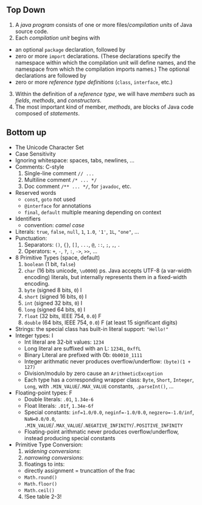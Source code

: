## Top Down

1. A *java program* consists of one or more files/*compilation units* of Java source code.
2. Each *compilation unit* begins with
  - an optional `package` declaration, followed by
  - zero or more `import` declarations. (These declarations specify the namespace within which the compilation unit will define names, and the namespace from which the compilation imports names.) The optional declarations are followed by
  - zero or more *reference type definitions* (`class`, `interface`, etc.)
3. Within the definition of a *reference type*, we will have *members* such as *fields*, *methods*, and *constructors*.
4. The most important kind of member, *methods*, are blocks of Java code composed of *statements*.

## Bottom up

- The Unicode Character Set
- Case Sensitivity
- Ignoring whitespace: spaces, tabs, newlines, ...
- Comments: C-style
  1. Single-line comment `// ...`
  2. Multiline comment `/* ... */`
  3. Doc comment `/** ... */`, for `javadoc`, etc.
- Reserved words
  * `const`, `goto` not used
  * `@interface` for annotations
  * `final`, `default` multiple meaning depending on context
- Identifiers
  * convention: *camel case*
- Literals: `true`, `false`, `null`, `1`, `1.0`, `'1'`, `1L`, `"one"`, ...
- Punctuation:
  1. Separators: `()`, `{}`, `[]`, `...`, `@`, `::`, `;`, `,`, `.`
  2. Operators: `+`, `-`, `?`, `:`, `->`, `>>`, ...
- 8 Primitive Types (space, default)
  1. `boolean` (1 bit, `false`)
  2. `char` (16 bits unicode, `\u0000`) ps. Java accepts UTF-8 (a var-width encoding) literals, but internally represents them in a fixed-width encoding.
  3. `byte` (signed 8 bits, `0`) I
  4. `short` (signed 16 bits, `0`) I
  5. `int` (signed 32 bits, `0`) I
  6. `long` (signed 64 bits, `0`) I
  7. `float` (32 bits, IEEE 754, `0.0`) F
  7. `double` (64 bits, IEEE 754, `0.0`) F (at least 15 significant digits)
- Strings: the special class has built-in literal support: `"Hello!"`
- Integer types: I
  * Int literal are 32-bit values: `1234`
  * Long literal are suffixed with an L: `1234L`, `0xffL`
  * Binary Literal are prefixed with 0b: `0b0010_1111`
  * Integer arithmatic never produces overflow/underflow: `(byte)(1 + 127)`
  * Division/modulo by zero cause an `ArithmeticException`
  * Each type has a corresponding wrapper class: `Byte`, `Short`, `Integer`, `Long`, with `.MIN_VALUE`/`.MAX_VALUE` constants, `.parseInt()`, ...
- Floating-point types: F
  * Double literals: `.01`, `1.34e-6`
  * Float literals: `.01f`, `1.34e-6f`
  * Special constants: `inf=1.0/0.0`, `neginf=-1.0/0.0`, `negzero=-1.0/inf`, `NaN=0.0/0.0`, `.MIN_VALUE`/`.MAX_VALUE`/`.NEGATIVE_INFINITY`/`.POSITIVE_INFINITY`
  * Floating-point arithmatic never produces overflow/underflow, instead producing special constants
- Primitive Type Conversion:
  1. *widening conversions*:
  2. *narrowing conversions*:
  3. floatings to ints:
    * directly assignment = truncattion of the frac
    * `Math.round()`
    * `Math.floor()`
    * `Math.ceil()`
  4. !See table 2-3!

